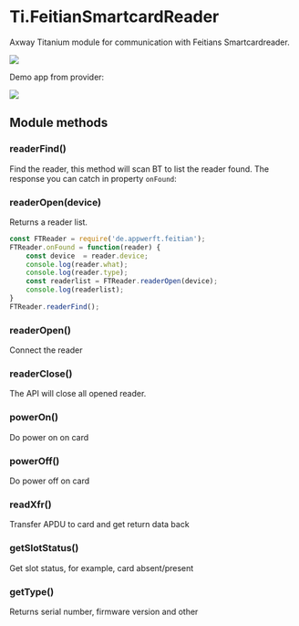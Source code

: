 # Ti.FeitianSmartcardReader

Axway Titanium module for communication with Feitians Smartcardreader.

![](https://avatars1.githubusercontent.com/u/9547938?s=460&v=4)

Demo app from provider:

![](https://api.qrserver.com/v1/create-qr-code/?data=http%3A%2F%2Fbit.ly%2F2GlDj5T&size=220x220&margin=0)


## Module methods

### readerFind()

Find the reader, this method will scan BT to list the reader found. The response you can catch in property `onFound`:

### readerOpen(device)
Returns a reader list.

```javascript
const FTReader = require('de.appwerft.feitian');
FTReader.onFound = function(reader) {
	const device  = reader.device;
	console.log(reader.what);
	console.log(reader.type);
	const readerlist = FTReader.readerOpen(device);
	console.log(readerlist);
}
FTReader.readerFind();
``` 



### readerOpen()
Connect the reader

### readerClose()
The API will close all opened reader.

### powerOn()
Do power on on card

### powerOff()
Do power off on card

### readXfr()
Transfer APDU to card and get return data back

### getSlotStatus()
Get slot status, for example, card absent/present

### getType()
Returns serial number, firmware version and other

